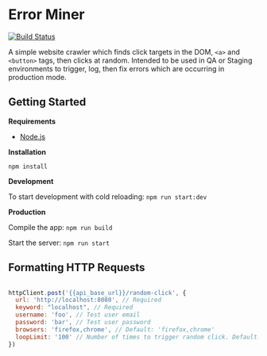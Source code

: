 # Error Miner

[![Build Status](https://travis-ci.org/drewalth/error-miner.svg?branch=master)](https://travis-ci.org/drewalth/error-miner)

A simple website crawler which finds click targets in the DOM, `<a>` and `<button>` tags, then clicks at random. Intended to be used in QA or Staging environments to trigger, log, then fix errors which are occurring in production mode.

## Getting Started

**Requirements**

- [Node.js](https://nodejs.org/en/)

**Installation**

`npm install`

**Development**

To start development with cold reloading: `npm run start:dev`

**Production**

Compile the app: `npm run build`

Start the server: `npm run start`

## Formatting HTTP Requests

```js

httpClient.post('{{api_base_url}}/random-click', {
  url: 'http://localhost:8080', // Required
  keyword: "localhost", // Required
  username: 'foo', // Test user email
  password: 'bar', // Test user password
  browsers: 'firefox,chrome', // Default: 'firefox,chrome'
  loopLimit: '100' // Number of times to trigger random click. Default: '10'
})

```
